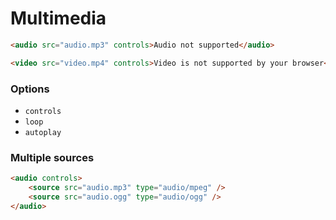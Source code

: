 # Multimedia

```html
<audio src="audio.mp3" controls>Audio not supported</audio>
```

```html
<video src="video.mp4" controls>Video is not supported by your browser</video>
```

### Options

- `controls`
- `loop`
- `autoplay`

### Multiple sources

```html
<audio controls>
	<source src="audio.mp3" type="audio/mpeg" />
	<source src="audio.ogg" type="audio/ogg" />
</audio>
```
